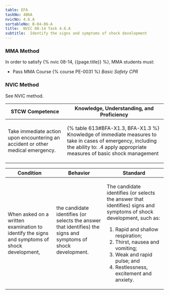 ```yaml
---
table: EFA
taskNo: 4B6A
nvicNo: 4.6.A 
sortableNo: B-04-06-A
title:  NVIC 08-14 Task 4.6.A
subtitle:  Identify the signs and symptoms of shock development
---
```



### MMA Method

In order to satisfy  {% nvic 08-14, {{page.title}}  %}, MMA students must:

* Pass MMA Course {% course PE-0031 %}  *Basic Safety CPR*


### NVIC Method

<a onclick="togglevisibility('nvic_methods')" >See NVIC method.</a>

<div id='nvic_methods' class='hide'>

<table>
<thead>
<tr>
<th class='forty'> STCW Competence </th>
<th class='sixty'> Knowledge, Understanding, and Proficiency </th>
</tr>
</thead>




<tbody>
<tr><td markdown='1'>

Take immediate action upon encountering an accident or other medical emergency.

</td><td markdown='1'>

{% table 613#BFA-X1.3, BFA-X1.3 %} Knowledge of immediate measures to take in cases of emergency, including the ability to:
.4  apply appropriate measures of basic shock management

</td></tr>


</tbody>
</table>


<table>
<thead>
<tr><th class='twenty'>  Condition </th><th class='twenty'> Behavior </th><th  class='sixty'>Standard </th></tr>
</thead>
<tbody >



<tr><td markdown='1'>

When asked on a written examination to identify the signs and symptoms of shock development,

</td><td markdown='1'>

the candidate identifies (or selects the answer that identifies) the signs and symptoms of shock development.

<br>

<div class="tooltip" markdown='1'>



</div>


</td><td markdown='1'>

The candidate identifies (or selects the answer that identifies) signs and symptoms of shock development, such as:
 
1.  Rapid and shallow respiration; 
2.  Thirst, nausea and vomiting; 
3.  Weak and rapid pulse; and 
4.  Restlessness, excitement and anxiety.

</td></tr>
</tbody>
</table>
</div>
